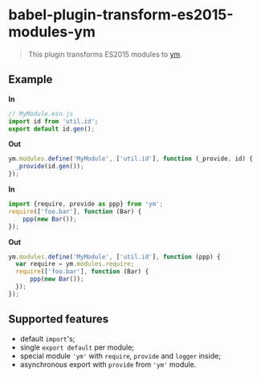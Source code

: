 # babel-plugin-transform-es2015-modules-ym

> This plugin transforms ES2015 modules to [ym](https://github.com/ymaps/modules).

## Example

**In**
```javascript
// MyModule.esn.js
import id from 'util.id';
export default id.gen();
```

**Out**
```javascript
ym.modules.define('MyModule', ['util.id'], function (_provide, id) {
  _provide(id.gen());
});
```

**In**
```javascript
import {require, provide as ppp} from 'ym';
require(['foo.bar'], function (Bar) {
    ppp(new Bar());
});
```

**Out**
```javascript
ym.modules.define('MyModule', ['util.id'], function (ppp) {
  var require = ym.modules.require;
  require(['foo.bar'], function (Bar) {
      ppp(new Bar());
  });
});
```

## Supported features

- default `import`'s;
- single `export default` per module;
- special module `'ym'` with `require`, `provide` and `logger` inside;
- asynchronous export with `provide` from `'ym'` module.
